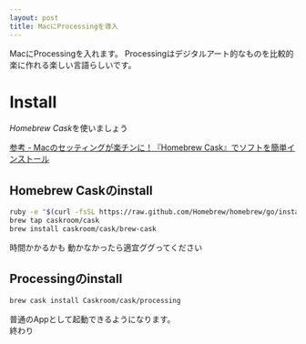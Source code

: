 ```yaml
---
layout: post
title: MacにProcessingを導入
---
```


MacにProcessingを入れます。
Processingはデジタルアート的なものを比較的楽に作れる楽しい言語らしいです。

# Install
*Homebrew Cask*を使いましょう

[参考 - Macのセッティングが楽チンに！『Homebrew Cask』でソフトを簡単インストール](http://www.lifehacker.jp/2015/08/150823_homebrew_cask.htmla)

## Homebrew Caskのinstall

~~~sh
ruby -e "$(curl -fsSL https://raw.github.com/Homebrew/homebrew/go/install)"
brew tap caskroom/cask
brew install caskroom/cask/brew-cask
~~~

時間かかるかも
動かなかったら適宜ググってください

## Processingのinstall 

~~~sh
brew cask install Caskroom/cask/processing
~~~

普通のAppとして起動できるようになります。  
終わり
